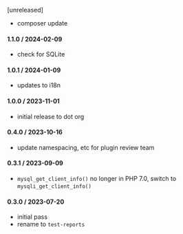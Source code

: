 [unreleased]
* composer update

#### 1.1.0 / 2024-02-09
* check for SQLite

#### 1.0.1 / 2024-01-09
* updates to i18n

#### 1.0.0 / 2023-11-01
* initial release to dot org

#### 0.4.0 / 2023-10-16
* update namespacing, etc for plugin review team

#### 0.3.1 / 2023-09-09
* `mysql_get_client_info()` no longer in PHP 7.0, switch to `mysqli_get_client_info()`

#### 0.3.0 / 2023-07-20
* initial pass
* rename to `test-reports`
